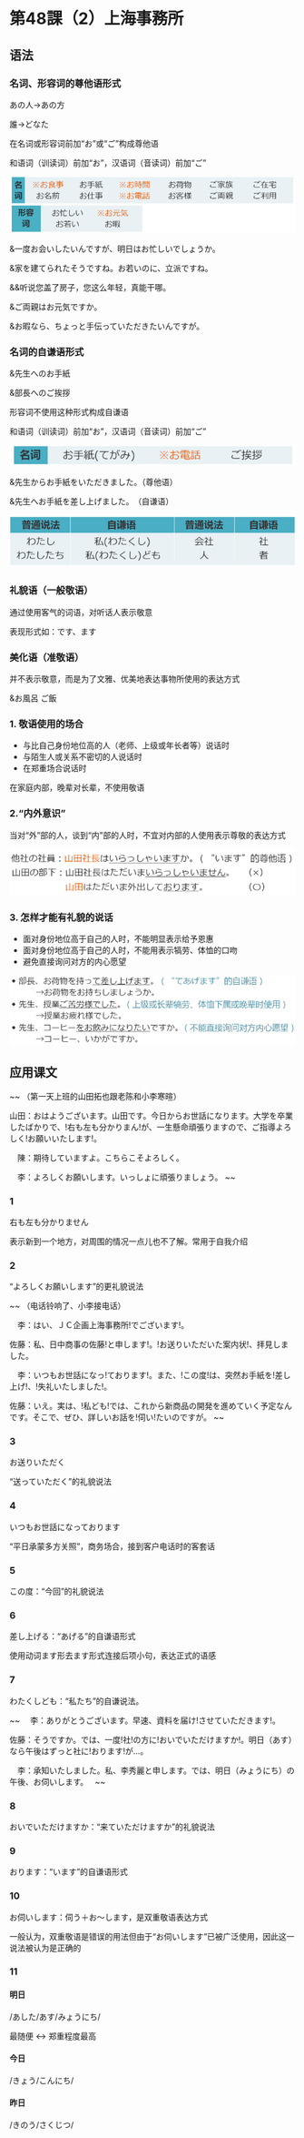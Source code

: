 # 第48課（2）上海事務所
## 语法
### 名词、形容词的尊他语形式
あの人→あの方

誰→どなた

在名词或形容词前加“お”或“ご”构成尊他语

和语词（训读词）前加“お”，汉语词（音读词）前加“ご”

![名词、形容词的尊他语](img/48-2-1.png)

&一度お会いしたいんですが、明日はお忙しいでしょうか。

&家を建てられたそうですね。お若いのに、立派ですね。

&&听说您盖了房子，您这么年轻，真能干哪。

&ご両親はお元気ですか。

&お暇なら、ちょっと手伝っていただきたいんですが。

### 名词的自谦语形式
&先生へのお手紙

&部長へのご挨拶

形容词不使用这种形式构成自谦语

和语词（训读词）前加“お”，汉语词（音读词）前加“ご”

![名词的自谦语形式](img/48-2-2.png)

&先生からお手紙をいただきました。（尊他语）

&先生へお手紙を差し上げました。　（自谦语）

![名词的自谦语形式](img/48-2-3.png)

### 礼貌语（一般敬语）
通过使用客气的词语，对听话人表示敬意

表现形式如：です、ます

### 美化语（准敬语）
并不表示敬意，而是为了文雅、优美地表达事物所使用的表达方式

&お風呂 ご飯

### 1. 敬语使用的场合
- 与比自己身份地位高的人（老师、上级或年长者等）说话时
- 与陌生人或关系不密切的人说话时
- 在郑重场合说话时

在家庭内部，晚辈对长辈，不使用敬语

### 2.“内外意识”
当对“外”部的人，谈到“内”部的人时，不宜对内部的人使用表示尊敬的表达方式

![名词的自谦语形式](img/48-2-4.png)

### 3. 怎样才能有礼貌的说话
- 面对身份地位高于自己的人时，不能明显表示给予恩惠
- 面对身份地位高于自己的人时，不能用表示犒劳、体恤的口吻
- 避免直接询问对方的内心愿望

![名词的自谦语形式](img/48-2-5.png)

## 应用课文
~~
 （第一天上班的山田拓也跟老陈和小李寒暄）

山田：おはようございます。山田です。今日からお世話になります。大学を卒業したばかりで、!右も左も分かりまん!が、一生懸命頑張りますので、ご指導よろしく!お願いいたします!。

　陳：期待していますよ。こちらこそよろしく。

　李：よろしくお願いします。いっしょに頑張りましょう。
~~

### 1
右も左も分かりません

表示新到一个地方，对周围的情况一点儿也不了解。常用于自我介绍

### 2
“よろしくお願いします”的更礼貌说法

~~
（电话铃响了、小李接电话）

　李：はい、ＪＣ企画上海事務所!でございます!。

佐藤：私、日中商事の佐藤!と申します!。!お送りいただいた案内状!、拝見しました。

　李：いつもお世話になっ!ております!。また、!この度!は、突然お手紙を!差し上げ!、!失礼いたしました!。

佐藤：いえ。実は、!私ども!では、これから新商品の開発を進めていく予定なんです。そこで、ぜひ、詳しいお話を!伺い!たいのですが。
~~

### 3
お送りいただく

“送っていただく”的礼貌说法

### 4
いつもお世話になっております

“平日承蒙多方关照”，商务场合，接到客户电话时的客套话

### 5
この度：“今回”的礼貌说法

### 6
差し上げる：“あげる”的自谦语形式

使用动词ます形去ます形式连接后项小句，表达正式的语感

### 7
わたくしども：“私たち”的自谦说法。

~~
　李：ありがとうございます。早速、資料を届け!させていただきます!。

佐藤：そうですか。では、一度!社!の方に!おいでいただけますか!。明日（あす）なら午後はずっと社に!おります!が…。  

　李：承知いたしました。私、李秀麗と申します。では、明日（みょうにち）の午後、お伺いします。  
~~

### 8
おいでいただけますか：“来ていただけますか”的礼貌说法

### 9
おります：“います”的自谦语形式

### 10
お伺いします：伺う＋お～します，是双重敬语表达方式

一般认为，双重敬语是错误的用法但由于“お伺いします”已被广泛使用，因此这一说法被认为是正确的

### 11
#### 明日
/あした/あす/みょうにち/

最随便 <-> 郑重程度最高

#### 今日
/きょう/こんにち/

#### 昨日
/きのう/さくじつ/